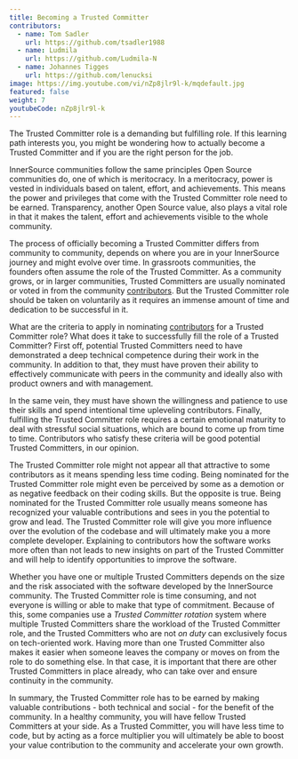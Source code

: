 ```yaml
---
title: Becoming a Trusted Committer
contributors:
  - name: Tom Sadler
    url: https://github.com/tsadler1988
  - name: Ludmila
    url: https://github.com/Ludmila-N
  - name: Johannes Tigges
    url: https://github.com/lenucksi
image: https://img.youtube.com/vi/nZp8jlr9l-k/mqdefault.jpg
featured: false
weight: 7
youtubeCode: nZp8jlr9l-k
---
```

<div class="paragraph">
<p>The Trusted Committer role is a demanding but fulfilling role.
If this learning path interests you, you might be wondering how to actually become a Trusted Committer and if you are the right person for the job.</p>
</div>
<div class="paragraph">
<p>InnerSource communities follow the same principles Open Source communities do, one of which is meritocracy.
In a meritocracy, power is vested in individuals based on talent, effort, and achievements.
This means the power and privileges that come with the Trusted Committer role need to be earned.
Transparency, another Open Source value, also plays a vital role in that it makes the talent, effort and achievements visible to the whole community.</p>
</div>
<div class="paragraph">
<p>The process of officially becoming a Trusted Committer differs from community to community, depends on where you are in your InnerSource journey and might evolve over time.
In grassroots communities, the founders often assume the role of the Trusted Committer.
As a community grows, or in larger communities, Trusted Committers are usually nominated or voted in from the community <a href="https://innersourcecommons.org/learn/learning-path/contributor/01">contributors</a>.
But the Trusted Committer role should be taken on voluntarily as it requires an immense amount of time and dedication to be successful in it.</p>
</div>
<div class="paragraph">
<p>What are the criteria to apply in nominating <a href="https://innersourcecommons.org/learn/learning-path/contributor/01">contributors</a> for a Trusted Committer role?
What does it take to successfully fill the role of a Trusted Committer?
First off, potential Trusted Committers need to have demonstrated a deep technical competence during their work in the community.
In addition to that, they must have proven their ability to effectively communicate with peers in the community and ideally also with
product owners and with management.</p>
</div>
<div class="paragraph">
<p>In the same vein, they must have shown the willingness and patience to use their skills and spend intentional time upleveling contributors.
Finally, fulfilling the Trusted Committer role requires a certain emotional maturity to deal with stressful social situations, which are bound to come up from time to time.
Contributors who satisfy these criteria will be good potential Trusted Committers, in our opinion.</p>
</div>
<div class="paragraph">
<p>The Trusted Committer role might not appear all that attractive to some contributors as it means spending less time coding.
Being nominated for the Trusted Committer role might even be perceived by some as a demotion or as negative feedback on their coding skills.
But the opposite is true.
Being nominated for the Trusted Committer role usually means someone has recognized your valuable contributions and sees in you the potential to grow and lead.
The Trusted Committer role will give you more influence over the evolution of the codebase and will ultimately make you a more complete developer.
Explaining to contributors how the software works more often than not leads to new insights on part of the Trusted Committer and will help to identify opportunities to improve the software.</p>
</div>
<div class="paragraph">
<p>Whether you have one or multiple Trusted Committers depends on the size and the risk associated with the software developed by the InnerSource community.
The Trusted Committer role is time consuming, and not everyone is willing or able to make that type of commitment.
Because of this, some companies use a <em>Trusted Committer rotation</em> system where multiple Trusted Committers share the workload of the Trusted Committer role, and the Trusted Committers who are not <em>on duty</em> can exclusively focus on tech-oriented work.
Having more than one Trusted Committer also makes it easier when someone leaves the company or moves on from the role to do something else.
In that case, it is important that there are other Trusted Committers in place already, who can take over and ensure continuity in the community.</p>
</div>
<div class="paragraph">
<p>In summary, the Trusted Committer role has to be earned by making valuable contributions - both technical and social - for the benefit of the community.
In a healthy community, you will have fellow Trusted Committers at your side.
As a Trusted Committer, you will have less time to code, but by acting as a force multiplier you will ultimately be able to boost your value contribution to the community and accelerate your own growth.</p>
</div>
<!--- This file autogenerated from https://github.com/InnerSourceCommons/InnerSourceLearningPath/blob/master/scripts -->